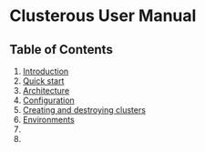 # Clusterous User Manual

## Table of Contents

1. [Introduction](01_Introduction.md)
2. [Quick start](02_Quick_start.md)
3. [Architecture](03_Architecture.md)
4. [Configuration](04_Configuration.md)
5. [Creating and destroying clusters](05_Create_and_destroy.md)
6. [Environments](06_Environments.md)
7. [](.md)
8. [](.md)

